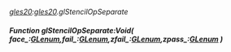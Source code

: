 _[gles20](../../modules/gles20/gles20-module.md):[gles20](../../modules/gles20/gles20-module.md).glStencilOpSeparate_
##### Function glStencilOpSeparate:Void( face_:[GLenum](../../modules/gles20/gles20-glenum.md),fail_:[GLenum](../../modules/gles20/gles20-glenum.md),zfail_:[GLenum](../../modules/gles20/gles20-glenum.md),zpass_:[GLenum](../../modules/gles20/gles20-glenum.md) )
